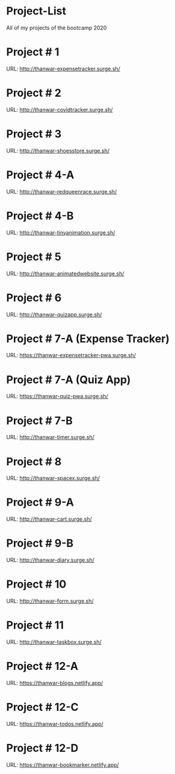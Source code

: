 # Project-List
All of my projects of the bootcamp 2020

# Project # 1

URL: http://thanwar-expensetracker.surge.sh/

# Project # 2

URL: http://thanwar-covidtracker.surge.sh/

# Project # 3

URL: http://thanwar-shoesstore.surge.sh/

# Project # 4-A

URL: http://thanwar-redqueenrace.surge.sh/

# Project # 4-B

URL: http://thanwar-tinyanimation.surge.sh/

# Project # 5

URL: http://thanwar-animatedwebsite.surge.sh/

# Project # 6

URL: http://thanwar-quizapp.surge.sh/

# Project # 7-A (Expense Tracker)

URL: https://thanwar-expensetracker-pwa.surge.sh/

# Project # 7-A (Quiz App)

URL: https://thanwar-quiz-pwa.surge.sh/

# Project # 7-B 

URL: http://thanwar-timer.surge.sh/

# Project # 8

URL: http://thanwar-spacex.surge.sh/

# Project # 9-A

URL: http://thanwar-cart.surge.sh/

# Project # 9-B

URL: http://thanwar-diary.surge.sh/

# Project # 10

URL: http://thanwar-form.surge.sh/

# Project # 11

URL: http://thanwar-taskbox.surge.sh/

# Project # 12-A

URL: https://thanwar-blogs.netlify.app/

# Project # 12-C

URL: https://thanwar-todos.netlify.app/

# Project # 12-D

URL: https://thanwar-bookmarker.netlify.app/



